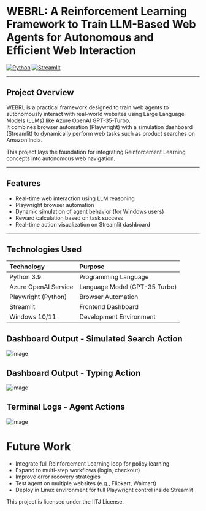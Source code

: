 #  WEBRL: A Reinforcement Learning Framework to Train LLM-Based Web Agents for Autonomous and Efficient Web Interaction

[![Python](https://img.shields.io/badge/Python-3.9-blue.svg)](https://www.python.org/)
[![Streamlit](https://img.shields.io/badge/Built%20with-Streamlit-red.svg)](https://streamlit.io/)

---

## Project Overview

WEBRL is a practical framework designed to train web agents to autonomously interact with real-world websites using Large Language Models (LLMs) like Azure OpenAI GPT-35-Turbo.  
It combines browser automation (Playwright) with a simulation dashboard (Streamlit) to dynamically perform web tasks such as product searches on Amazon India.

This project lays the foundation for integrating Reinforcement Learning concepts into autonomous web navigation.

---

## Features

- Real-time web interaction using LLM reasoning
- Playwright browser automation
- Dynamic simulation of agent behavior (for Windows users)
- Reward calculation based on task success
- Real-time action visualization on Streamlit dashboard

---

## Technologies Used

| Technology | Purpose |
|:-----------|:--------|
| Python 3.9 | Programming Language |
| Azure OpenAI Service | Language Model (GPT-35 Turbo) |
| Playwright (Python) | Browser Automation |
| Streamlit | Frontend Dashboard |
| Windows 10/11 | Development Environment |

## Dashboard Output - Simulated Search Action

![image](https://github.com/user-attachments/assets/0603d35c-af99-4458-9e30-acff1654cef4)

## Dashboard Output - Typing Action

![image](https://github.com/user-attachments/assets/5d174d6e-dc38-4ec4-a774-78118eb341a5)

## Terminal Logs - Agent Actions

![image](https://github.com/user-attachments/assets/9a58f0a4-a0f2-4524-bc2a-2ec787d213ed)

# Future Work
- Integrate full Reinforcement Learning loop for policy learning
- Expand to multi-step workflows (login, checkout)
- Improve error recovery strategies
- Test agent on multiple websites (e.g., Flipkart, Walmart)
- Deploy in Linux environment for full Playwright control inside Streamlit

This project is licensed under the IITJ License.
